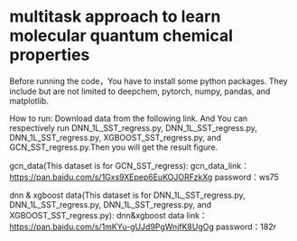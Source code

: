 # multitask approach to learn molecular quantum chemical properties

Before running the code，You have to install some python packages. They include but are not limited to deepchem, pytorch, numpy, pandas, and matplotlib.

How to run:
Download data from the following link.
And You can respectively run DNN_1L_SST_regress.py, DNN_1L_SST_regress.py, DNN_1L_SST_regress.py, XGBOOST_SST_regress.py, and GCN_SST_regress.py.Then you will get the result figure.

gcn_data(This dataset is for GCN_SST_regress):
gcn_data_link：https://pan.baidu.com/s/1Gxs9XEpep6EuKOJORFzkXg 
password：ws75 

dnn & xgboost data(This dataset is for DNN_1L_SST_regress.py, DNN_1L_SST_regress.py, DNN_1L_SST_regress.py, and XGBOOST_SST_regress.py):
dnn&xgboost data link：https://pan.baidu.com/s/1mKYu-gUJd9PgWnjfK8UgOg 
password：182r 

